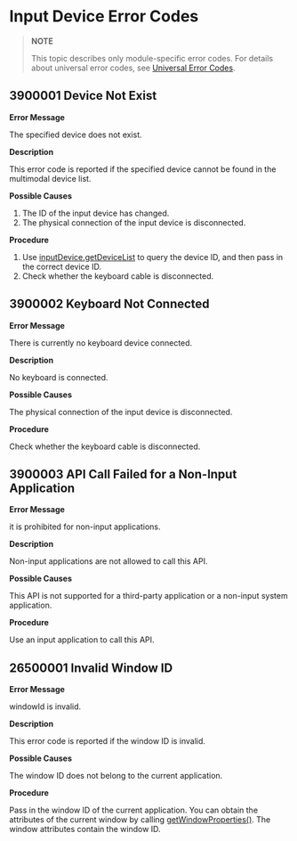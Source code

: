 # Input Device Error Codes

> **NOTE**
>
> This topic describes only module-specific error codes. For details about universal error codes, see [Universal Error Codes](../errorcode-universal.md).

## 3900001 Device Not Exist

**Error Message**

The specified device does not exist.

**Description**

This error code is reported if the specified device cannot be found in the multimodal device list.

**Possible Causes**

1. The ID of the input device has changed.
2. The physical connection of the input device is disconnected.

**Procedure**

1. Use [inputDevice.getDeviceList](js-apis-inputdevice.md#inputdevicegetdevicelist9) to query the device ID, and then pass in the correct device ID.
2. Check whether the keyboard cable is disconnected.

## 3900002 Keyboard Not Connected

**Error Message**

There is currently no keyboard device connected.

**Description**

No keyboard is connected.

**Possible Causes**

The physical connection of the input device is disconnected.

**Procedure**

Check whether the keyboard cable is disconnected.

## 3900003 API Call Failed for a Non-Input Application

**Error Message**

it is prohibited for non-input applications.

**Description**

Non-input applications are not allowed to call this API.

**Possible Causes**

This API is not supported for a third-party application or a non-input system application.

**Procedure**

Use an input application to call this API.

## 26500001 Invalid Window ID

**Error Message**

windowId is invalid.

**Description**

This error code is reported if the window ID is invalid.

**Possible Causes**

The window ID does not belong to the current application.

**Procedure**

Pass in the window ID of the current application. You can obtain the attributes of the current window by calling [getWindowProperties()](../apis-arkui/js-apis-window.md#getwindowproperties9). The window attributes contain the window ID.
